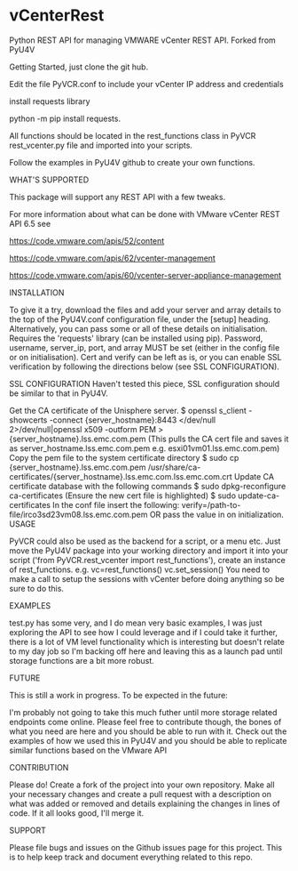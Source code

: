 # vCenterRest
Python REST API for managing VMWARE vCenter REST API.  Forked from PyU4V

Getting Started, just clone the git hub.

Edit the file PyVCR.conf to include your vCenter IP address and credentials

install requests library 

python -m pip install requests.

All functions should be located in the rest_functions class in PyVCR rest_vcenter.py file and imported into your scripts.

Follow the examples in PyU4V github to create your own functions.

WHAT'S SUPPORTED

This package will support any REST API with a few tweaks.  

For more information about what can be done with VMware vCenter REST API 6.5  see

https://code.vmware.com/apis/52/content

https://code.vmware.com/apis/62/vcenter-management

https://code.vmware.com/apis/60/vcenter-server-appliance-management

INSTALLATION

To give it a try, download the files and add your server and array details to the top of the PyU4V.conf configuration file, under the [setup] heading. Alternatively, you can pass some or all of these details on initialisation. Requires the 'requests' library (can be installed using pip). Password, username, server_ip, port, and array MUST be set (either in the config file or on initialisation). Cert and verify can be left as is, or you can enable SSL verification by following the directions below (see SSL CONFIGURATION).

SSL CONFIGURATION
Haven't tested this piece, SSL configuration should be similar to that in PyU4V.

Get the CA certificate of the Unisphere server. $ openssl s_client -showcerts -connect {server_hostname}:8443 </dev/null 2>/dev/null|openssl x509 -outform PEM > {server_hostname}.lss.emc.com.pem (This pulls the CA cert file and saves it as server_hostname.lss.emc.com.pem e.g. esxi01vm01.lss.emc.com.pem)
Copy the pem file to the system certificate directory $ sudo cp {server_hostname}.lss.emc.com.pem /usr/share/ca-certificates/{server_hostname}.lss.emc.com.lss.emc.com.crt
Update CA certificate database with the following commands $ sudo dpkg-reconfigure ca-certificates (Ensure the new cert file is highlighted) $ sudo update-ca-certificates
In the conf file insert the following: verify=/path-to-file/irco3sd23vm08.lss.emc.com.pem OR pass the value in on initialization.
USAGE

PyVCR could also be used as the backend for a script, or a menu etc. Just move the PyU4V package into your working directory and import it into your script ('from PyVCR.rest_vcenter import rest_functions'), create an instance of rest_functions.
e.g.
vc=rest_functions()
vc.set_session()
You need to make a call to setup the sessions with vCenter before doing anything so be sure to do this.  


EXAMPLES

test.py has some very, and I do mean very basic examples, I was just exploring the API to see how I could leverage and if I could take it further, there is a lot of VM level functionality which is interesting but doesn't relate to my day job so I'm backing off here and leaving this as a launch pad until storage functions are a bit more robust.

FUTURE

This is still a work in progress. To be expected in the future:

I'm probably not going to take this much futher until more storage related endpoints come online.  Please feel free to contribute though, the bones of what you need are here and you should be able to run with it.  Check out the examples of how we used this in PyU4V and you should be able to replicate similar functions based on the VMware API

CONTRIBUTION

Please do! Create a fork of the project into your own repository. Make all your necessary changes and create a pull request with a description on what was added or removed and details explaining the changes in lines of code. If it all looks good, I'll merge it.

SUPPORT

Please file bugs and issues on the Github issues page for this project. This is to help keep track and document everything related to this repo. 
